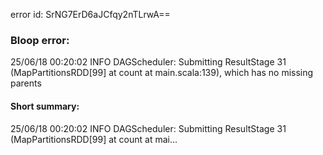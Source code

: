 error id: SrNG7ErD6aJCfqy2nTLrwA==
### Bloop error:

25/06/18 00:20:02 INFO DAGScheduler: Submitting ResultStage 31 (MapPartitionsRDD[99] at count at main.scala:139), which has no missing parents
#### Short summary: 

25/06/18 00:20:02 INFO DAGScheduler: Submitting ResultStage 31 (MapPartitionsRDD[99] at count at mai...